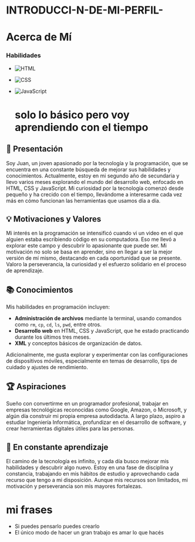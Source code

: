 # INTRODUCCI-N-DE-MI-PERFIL-

# Acerca de Mí

### Habilidades
- ![HTML](https://img.shields.io/badge/-HTML-E34F26?logo=html5&logoColor=white) 
- ![CSS](https://img.shields.io/badge/-CSS-1572B6?logo=css3&logoColor=white) 
- ![JavaScript](https://img.shields.io/badge/-JavaScript-F7DF1E?logo=javascript&logoColor=black)

  # solo lo básico pero voy aprendiendo con el tiempo #

## 📌 Presentación
Soy Juan, un joven apasionado por la tecnología y la programación, que se encuentra en una constante búsqueda de mejorar sus habilidades y conocimientos. Actualmente, estoy en mi segundo año de secundaria y llevo varios meses explorando el mundo del desarrollo web, enfocado en HTML, CSS y JavaScript. Mi curiosidad por la tecnología comenzó desde pequeño y ha crecido con el tiempo, llevándome a interesarme cada vez más en cómo funcionan las herramientas que usamos día a día.

## 💡 Motivaciones y Valores
Mi interés en la programación se intensificó cuando vi un video en el que alguien estaba escribiendo código en su computadora. Eso me llevó a explorar este campo y descubrir lo apasionante que puede ser. Mi motivación no solo se basa en aprender, sino en llegar a ser la mejor versión de mí mismo, destacando en cada oportunidad que se presente. Valoro la perseverancia, la curiosidad y el esfuerzo solidario en el proceso de aprendizaje.

## 📚 Conocimientos
Mis habilidades en programación incluyen:
- **Administración de archivos** mediante la terminal, usando comandos como `rm`, `cp`, `cd`, `ls`, `pwd`, entre otros.
- **Desarrollo web** en HTML, CSS y JavaScript, que he estado practicando durante los últimos tres meses.
- **XML** y conceptos básicos de organización de datos.

Adicionalmente, me gusta explorar y experimentar con las configuraciones de dispositivos móviles, especialmente en temas de desarrollo, tips de cuidado y ajustes de rendimiento.

## 🏆 Aspiraciones
Sueño con convertirme en un programador profesional, trabajar en empresas tecnológicas reconocidas como Google, Amazon, o Microsoft, y algún día construir mi propia empresa autodidacta. A largo plazo, aspiro a estudiar Ingeniería Informática, profundizar en el desarrollo de software, y crear herramientas digitales útiles para las personas.

## 🌱 En constante aprendizaje
El camino de la tecnología es infinito, y cada día busco mejorar mis habilidades y descubrir algo nuevo. Estoy en una fase de disciplina y constancia, trabajando en mis hábitos de estudio y aprovechando cada recurso que tengo a mi disposición. Aunque mis recursos son limitados, mi motivación y perseverancia son mis mayores fortalezas.

# mi frases  #
* Si puedes pensarlo puedes crearlo
* El único modo de hacer un gran trabajo es amar lo que hacés

